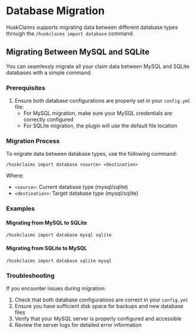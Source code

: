 # Database Migration

HuskClaims supports migrating data between different database types through the `/huskclaims import database` command.

## Migrating Between MySQL and SQLite

You can seamlessly migrate all your claim data between MySQL and SQLite databases with a simple command.

### Prerequisites

1. Ensure both database configurations are properly set in your `config.yml` file:
   - For MySQL migration, make sure your MySQL credentials are correctly configured
   - For SQLite migration, the plugin will use the default file location

### Migration Process

To migrate data between database types, use the following command:

```
/huskclaims import database <source> <destination>
```

Where:
- `<source>`: Current database type (mysql/sqlite)
- `<destination>`: Target database type (mysql/sqlite)

### Examples

#### Migrating from MySQL to SQLite

```
/huskclaims import database mysql sqlite
```

#### Migrating from SQLite to MySQL

```
/huskclaims import database sqlite mysql
```

### Troubleshooting

If you encounter issues during migration:

1. Check that both database configurations are correct in your `config.yml`
2. Ensure you have sufficient disk space for backups and new database files
3. Verify that your MySQL server is properly configured and accessible
4. Review the server logs for detailed error information 